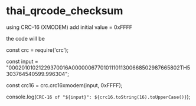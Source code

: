 # thai_qrcode_checksum

using CRC-16 (XMODEM)
add initial value = 0xFFFF

the code will be 

const crc = require('crc');

const input = "00020101021229370016A000000677010111011300668502987665802TH5303764540599.996304";

const crc16 = crc.crc16xmodem(input, 0xFFFF);

console.log(`CRC-16 of "${input}": ${crc16.toString(16).toUpperCase()}`);
